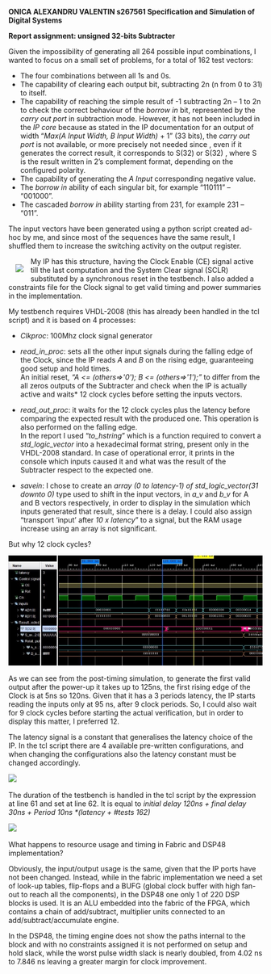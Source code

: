 ﻿**ONICA ALEXANDRU VALENTIN   s267561 Specification and Simulation of Digital Systems**   

**Report assignment: unsigned 32-bits Subtracter** 

Given the impossibility of generating all 264 possible input combinations, I wanted to focus on a small set of problems, for a total of 162 test vectors: 

- The four combinations between all 1s and 0s. 
- The capability of clearing each output bit, subtracting 2n (n from 0 to 31) to itself. 
- The capability of reaching the simple result of -1 subtracting 2n – 1 to 2n to check the correct behaviour of the *borrow in* bit, represented by the *carry out port* in subtraction mode. However, it has not been included in the *IP core* because as stated in the IP documentation for an output of width “*Max(A Input Width, B Input Width)* + 1” (33 bits), the *carry out port* is not available, or more precisely not needed since , even if it generates the correct result, it corresponds to S(32) or 
S(32) , where S is the result written in 2’s complement format, depending on the configured polarity. 
- The capability of generating the *A Input* corresponding negative value. 
- The *borrow in* ability of each singular bit, for example “110111” – “001000”. 
- The cascaded *borrow in* ability starting from 231, for example 231 – “011”. 

The input vectors have been generated using a python script created ad-hoc by me, and since most of the sequences have the same result, I shuffled them to increase the switching activity on the output register.

<style>
p .around {
 padding: 1em;
 float: left;
}
p {
 clear:both;
}
</style>
<p>
<img class="around" src="./img/002.png"><div>
My IP has this structure, having the Clock Enable (CE) signal active till the last computation and the System Clear signal (SCLR) substituted by a synchronous reset in the testbench. 
I also added a constraints file for the Clock signal to get valid timing and power summaries in the implementation. </div>
</p>
<p>
My testbench requires VHDL-2008 (this has already been handled in the tcl script) and it is based on 4 processes: 

- *Clkproc*: 100Mhz clock signal generator 
- *read\_in\_proc*: sets all the other input signals during the falling edge of the Clock, since the IP reads *A* and *B* on the rising edge, guaranteeing good setup and hold times.  
An initial reset, *“A <= (others=>'0'); B <= (others=>'1');”* to differ from the all zeros outputs of the Subtracter and check when the IP is actually active and waits* 12 clock cycles before setting the inputs vectors. 

- *read\_out\_proc*: it waits for the 12 clock cycles plus the latency before comparing the expected result with the produced one. This operation is also performed on the falling edge.  
In the report I used “*to\_hstring*” which is a function required to convert a *std\_logic\_vector* into a hexadecimal format string, present only in the VHDL-2008 standard. In case of operational error, it prints in the console which inputs caused it and what was the result of the Subtracter respect to the expected one. 

- *savein*: I chose to create an *array (0 to latency-1) of std\_logic\_vector(31 downto 0)* type used to shift in the input vectors, in *a\_v* and *b\_v* for A and B vectors respectively, in order to display in the simulation which inputs generated that result, since there is a delay. 
I could also assign “transport ‘input’ after *10 x latency*” to a signal, but the RAM usage increase using an array is not significant.  
</p>
But why 12 clock cycles?  

![](./img/003.jpeg)

As we can see from the post-timing simulation, to generate the first valid output after the power-up it takes up to 125ns, the first rising edge of the Clock is at 5ns so 120ns. Given that it has a 3 periods latency, the IP starts reading the inputs only at 95 ns, after 9 clock periods. So, I could also wait for 9 clock cycles before starting the actual verification, but in order to display this matter, I preferred 12. 

The latency signal is a constant that generalises the latency choice of the IP. In the tcl script there are 4 available pre-written configurations, and when changing the configurations also the latency constant must be changed accordingly. 

![](./img/004.png)

The duration of the testbench is handled in the tcl script by the expression at line 61 and set at line 62. It is equal to   *initial delay 120ns + final delay 30ns + Period 10ns \*(latency + #tests 162)* 

![](./img/005.png)

What happens to resource usage and timing in Fabric and DSP48 implementation? 

Obviously, the input/output usage is the same, given that the IP ports have not been changed. Instead, while in the fabric implementation we need a set of look-up tables, flip-flops and a BUFG (global clock buffer with high fan-out to reach all the components), in the DSP48 one only 1 of 220 DSP blocks is used. It is an ALU embedded into the fabric of the FPGA, which contains a chain of add/subtract, multiplier units connected to an add/subtract/accumulate engine. 

In the DSP48, the timing engine does not show the paths internal to the block and with no constraints assigned it is not performed on setup and hold slack, while the worst pulse width slack is nearly doubled, from 4.02 ns to 7.846 ns leaving a greater margin for clock improvement. 